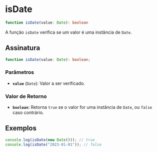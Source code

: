 # isDate

```typescript
function isDate(value: Date): boolean
```

A função `isDate` verifica se um valor é uma instância de `Date`.

## Assinatura

```typescript
function isDate(value: Date): boolean;
```

### Parâmetros

- **`value`** (`Date`): Valor a ser verificado.

### Valor de Retorno

- **`boolean`**: Retorna `true` se o valor for uma instância de `Date`, ou `false` caso contrário.

## Exemplos

```typescript
console.log(isDate(new Date())); // true
console.log(isDate("2023-01-01")); // false
```